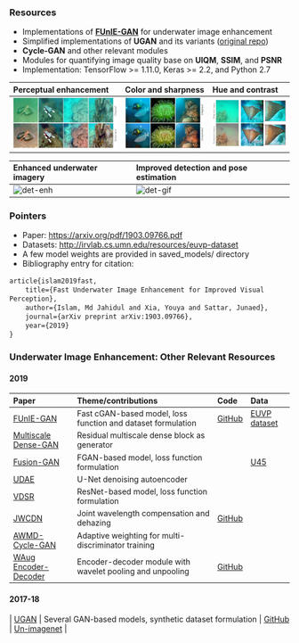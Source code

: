### Resources
- Implementations of **[FUnIE-GAN](https://arxiv.org/abs/1903.09766)** for underwater image enhancement
- Simplified implementations of **UGAN** and its variants ([original repo](https://github.com/cameronfabbri/Underwater-Color-Correction))
- **Cycle-GAN** and other relevant modules 
- Modules for quantifying image quality base on **UIQM**, **SSIM**, and **PSNR**
- Implementation: TensorFlow >= 1.11.0, Keras >= 2.2, and Python 2.7
  
| Perceptual enhancement | Color and sharpness   | Hue and contrast   | 
|:--------------------|:--------------------|:--------------------|
| ![det-1a](/data/fig1a.jpg) | ![det-1b](/data/col.jpg) | ![det-1c](/data/con.jpg)     |

| Enhanced underwater imagery | Improved detection and pose estimation  | 
|:--------------------|:--------------------|
| ![det-enh](/data/gif1.gif) | ![det-gif](/data/gif2.gif)     |


### Pointers
- Paper: https://arxiv.org/pdf/1903.09766.pdf
- Datasets: http://irvlab.cs.umn.edu/resources/euvp-dataset
- A few model weights are provided in saved_models/ directory
- Bibliography entry for citation:
```
article{islam2019fast,
    title={Fast Underwater Image Enhancement for Improved Visual Perception},
    author={Islam, Md Jahidul and Xia, Youya and Sattar, Junaed},
    journal={arXiv preprint arXiv:1903.09766},
    year={2019}
}
```

### Underwater Image Enhancement: Other Relevant Resources 
#### 2019
| Paper  | Theme/contributions | Code   | Data |
|:------------------------|:---------------------|:---------------------|:---------------------|
| [FUnIE-GAN](https://arxiv.org/abs/1903.09766)  | Fast cGAN-based model, loss function and dataset formulation | [GitHub](https://github.com/xahidbuffon/funie-gan) | [EUVP dataset](http://irvlab.cs.umn.edu/resources/euvp-dataset) |
| [Multiscale Dense-GAN](https://ieeexplore.ieee.org/abstract/document/8730425)  | Residual multiscale dense block as generator | | |
| [Fusion-GAN](https://arxiv.org/abs/1906.06819)  | FGAN-based model, loss function formulation |  | [U45](https://github.com/IPNUISTlegal/underwater-test-dataset-U45-) |
| [UDAE](https://arxiv.org/abs/1905.09000) | U-Net denoising autoencoder |  | | 
| [VDSR](https://ieeexplore.ieee.org/abstract/document/8763933) | ResNet-based model, loss function formulation  |  | | 
| [JWCDN](https://arxiv.org/abs/1907.05595) | Joint wavelength compensation and dehazing  | [GitHub](https://github.com/mohitkumarahuja/Underwater-Image-Enhancement-by-Wavelength-Compensation-and-Dehazing) |  | 
| [AWMD-Cycle-GAN](https://www.mdpi.com/2077-1312/7/7/200) | Adaptive weighting for multi-discriminator training  | | | 
| [WAug Encoder-Decoder](http://openaccess.thecvf.com/content_CVPRW_2019/html/AAMVEM/Jamadandi_Exemplar-based_Underwater_Image_Enhancement_Augmented_by_Wavelet_Corrected_Transforms_CVPRW_2019_paper.html) |  Encoder-decoder module with wavelet pooling and unpooling | [GitHub](https://github.com/AdarshMJ/Underwater-Image-Enhancement-via-Style-Transfer) | |

#### 2017-18
| [UGAN](https://ieeexplore.ieee.org/document/8460552)  | Several GAN-based models, synthetic dataset formulation | [GitHub](https://github.com/cameronfabbri/Underwater-Color-Correction) | [Un-imagenet](http://irvlab.cs.umn.edu/resources/) |



